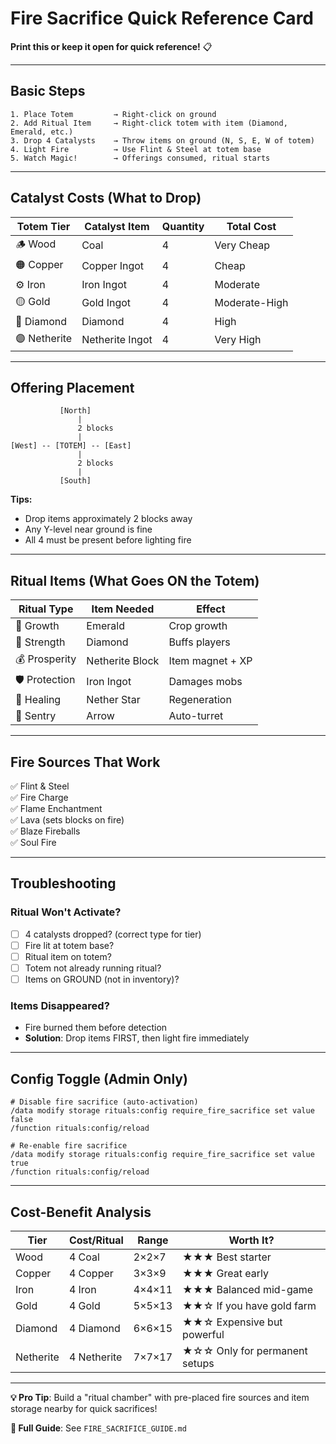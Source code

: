 # Fire Sacrifice Quick Reference Card

**Print this or keep it open for quick reference!** 📋

---

## Basic Steps

```
1. Place Totem         → Right-click on ground
2. Add Ritual Item     → Right-click totem with item (Diamond, Emerald, etc.)
3. Drop 4 Catalysts    → Throw items on ground (N, S, E, W of totem)
4. Light Fire          → Use Flint & Steel at totem base
5. Watch Magic!        → Offerings consumed, ritual starts
```

---

## Catalyst Costs (What to Drop)

| Totem Tier | Catalyst Item | Quantity | Total Cost |
|------------|--------------|----------|------------|
| 🪵 Wood | Coal | 4 | Very Cheap |
| 🟠 Copper | Copper Ingot | 4 | Cheap |
| ⚙️ Iron | Iron Ingot | 4 | Moderate |
| 🟡 Gold | Gold Ingot | 4 | Moderate-High |
| 💎 Diamond | Diamond | 4 | High |
| 🟣 Netherite | Netherite Ingot | 4 | Very High |

---

## Offering Placement

```
           [North]
               |
               2 blocks
               |
[West] -- [TOTEM] -- [East]
               |
               2 blocks
               |
           [South]
```

**Tips:**
- Drop items approximately 2 blocks away
- Any Y-level near ground is fine
- All 4 must be present before lighting fire

---

## Ritual Items (What Goes ON the Totem)

| Ritual Type | Item Needed | Effect |
|-------------|-------------|--------|
| 🌱 Growth | Emerald | Crop growth |
| 💪 Strength | Diamond | Buffs players |
| 💰 Prosperity | Netherite Block | Item magnet + XP |
| 🛡️ Protection | Iron Ingot | Damages mobs |
| 💖 Healing | Nether Star | Regeneration |
| 🏹 Sentry | Arrow | Auto-turret |

---

## Fire Sources That Work

✅ Flint & Steel  
✅ Fire Charge  
✅ Flame Enchantment  
✅ Lava (sets blocks on fire)  
✅ Blaze Fireballs  
✅ Soul Fire  

---

## Troubleshooting

### Ritual Won't Activate?

- [ ] 4 catalysts dropped? (correct type for tier)
- [ ] Fire lit at totem base?
- [ ] Ritual item on totem?
- [ ] Totem not already running ritual?
- [ ] Items on GROUND (not in inventory)?

### Items Disappeared?

- Fire burned them before detection
- **Solution**: Drop items FIRST, then light fire immediately

---

## Config Toggle (Admin Only)

```mcfunction
# Disable fire sacrifice (auto-activation)
/data modify storage rituals:config require_fire_sacrifice set value false
/function rituals:config/reload

# Re-enable fire sacrifice
/data modify storage rituals:config require_fire_sacrifice set value true
/function rituals:config/reload
```

---

## Cost-Benefit Analysis

| Tier | Cost/Ritual | Range | Worth It? |
|------|------------|-------|-----------|
| Wood | 4 Coal | 2×2×7 | ★★★ Best starter |
| Copper | 4 Copper | 3×3×9 | ★★★ Great early |
| Iron | 4 Iron | 4×4×11 | ★★★ Balanced mid-game |
| Gold | 4 Gold | 5×5×13 | ★★☆ If you have gold farm |
| Diamond | 4 Diamond | 6×6×15 | ★★☆ Expensive but powerful |
| Netherite | 4 Netherite | 7×7×17 | ★☆☆ Only for permanent setups |

---

**💡 Pro Tip**: Build a "ritual chamber" with pre-placed fire sources and item storage nearby for quick sacrifices!

**📖 Full Guide**: See `FIRE_SACRIFICE_GUIDE.md`


